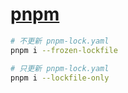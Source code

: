 # [pnpm](https://pnpm.io/)

```bash
# 不更新 pnpm-lock.yaml
pnpm i --frozen-lockfile

# 只更新 pnpm-lock.yaml
pnpm i --lockfile-only
```
